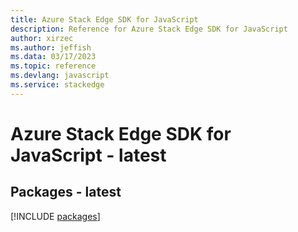 ```yaml
---
title: Azure Stack Edge SDK for JavaScript
description: Reference for Azure Stack Edge SDK for JavaScript
author: xirzec
ms.author: jeffish
ms.data: 03/17/2023
ms.topic: reference
ms.devlang: javascript
ms.service: stackedge
---
```

# Azure Stack Edge SDK for JavaScript - latest
## Packages - latest
[!INCLUDE [packages](stack-edge-index.md)]